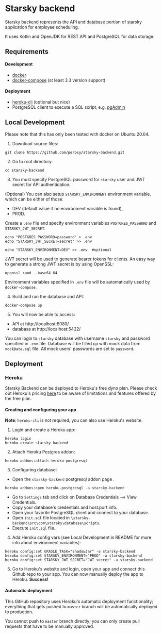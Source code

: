 # Starsky backend
Starsky backend represents the API and database portion of starsky application for employee scheduling.

It uses Kotlin and OpenJDK for REST API and PostgreSQL for data storage.

## Requirements

#### Development 
- [docker](https://docs.docker.com/get-docker/) 
- [docker-compose](https://docs.docker.com/compose/install/) (at least 3.3 version support)

#### Deployment
- [heroku-cli](https://devcenter.heroku.com/articles/heroku-cli) (optional but nice)
- PostgreSQL client to execute a SQL script, e.g. [pgAdmin](https://www.pgadmin.org/)


## Local Development
Please note that this has only been tested with docker on Ubuntu 20.04.

1. Download source files:
 
```shell script
git clone https://github.com/peroxy/starsky-backend.git
```

2. Go to root directory:
 
```shell script
cd starsky-backend
```

3. You must specify PostgreSQL password for `starsky` user and JWT secret for API authentication. 

(Optional) You can also setup `STARSKY_ENVIRONMENT` environment variable, which can be either of those:
- DEV (default value if no environment variable is found),
- PROD.

Create a `.env` file and specify environment variables `POSTGRES_PASSWORD` and `STARSKY_JWT_SECRET`:
 
```shell script
echo "POSTGRES_PASSWORD=password" > .env
echo "STARSKY_JWT_SECRET=secret" >> .env

echo "STARSKY_ENVIRONMENT=DEV" >> .env  #optional
```
    
   JWT secret will be used to generate bearer tokens for clients. An easy way to generate a strong JWT secret is by using OpenSSL:
   
```shell script
openssl rand --base64 64
```
 
   Environment variables specified in `.env` file will be automatically used by `docker-compose`.
   
4. Build and run the database and API:
 
```shell script
docker-compose up
```
   
5. You will now be able to access:
- API at http://localhost:8080/
- database at http://localhost:5432/ 

 
You can login to `starsky` database with username `starsky` and password specified in `.env` file.
Database will be filled up with mock data from `mockData.sql` file. All mock users' passwords are set to `password`.


## Deployment
### Heroku
Starsky Backend can be deployed to Heroku's free dyno plan. 
Please check out Heroku's pricing [here](https://www.heroku.com/pricing) 
to be aware of limitations and features offered by the free plan.

#### Creating and configuring your app

**Note**: `heroku-cli` is not required, you can also use Heroku's website.

1. Login and create a Heroku app:
 
```shell script
heroku login
heroku create starsky-backend
```

2. Attach Heroku Postgres addon:
 
```shell script
heroku addons:attach heroku-postgresql
```

3. Configuring database: 
- Open the `starsky-backend` postgresql addon page .

```shell script
heroku addons:open heroku-postgresql -a starsky-backend
```

- Go to `Settings` tab and click on Database Credentials --> View Credentials.
- Copy your database's credentials and host:port info.
- Open your favorite PostgreSQL client and connect to your database.
- Open `init.sql` file located in `\starsky-backend\src\com\starsky\database\scripts`.
- Execute `init.sql` file.

4. Add Heroku config vars (see Local Development in README for more info about environment variables):

```shell script
heroku config:set GRADLE_TASK="shadowJar" -a starsky-backend
heroku config:set STARSKY_ENVIRONMENT="PROD" -a starsky-backend
heroku config:set STARSKY_JWT_SECRET="JWT secret" -a starsky-backend
```

5. Go to Heroku's website and login, open your app and connect this Github repo to your app.
 You can now manually deploy the app to Heroku. **Success!**
 
 #### Automatic deployment
 
 This GitHub repository uses Heroku's automatic deployment functionality; everything that gets pushed to `master` branch will be automatically deployed to production.
 
 You cannot push to `master` branch directly; you can only create pull requests that have to be manually approved. 
 
 